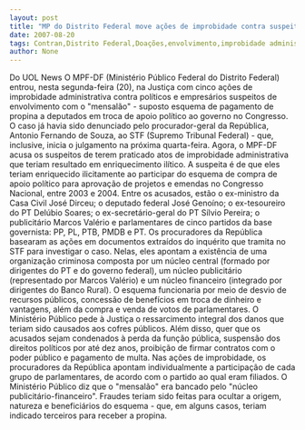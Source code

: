 ```yaml
---
layout: post
title: "MP do Distrito Federal move ações de improbidade contra suspeitos de envolvimento no mensalão "
date: 2007-08-20
tags: Contran,Distrito Federal,Doações,envolvimento,improbidade administrativa
author: None
---
```

Do UOL News 
O MPF-DF (Minist&eacute;rio P&uacute;blico Federal do Distrito Federal) entrou, nesta segunda-feira (20), na Justi&ccedil;a com cinco a&ccedil;&otilde;es de improbidade administrativa contra pol&iacute;ticos e empres&aacute;rios suspeitos de envolvimento com o &quot;mensal&atilde;o&quot; - suposto esquema de pagamento de propina a deputados em troca de apoio pol&iacute;tico ao governo no Congresso. O caso j&aacute; havia sido denunciado pelo procurador-geral da Rep&uacute;blica, Antonio Fernando de Souza, ao STF (Supremo Tribunal Federal) - que, inclusive, inicia o julgamento na pr&oacute;xima quarta-feira. Agora, o MPF-DF acusa os suspeitos de terem praticado atos de improbidade administrativa que teriam resultado em enriquecimento il&iacute;tico. 
A suspeita &eacute; de que eles teriam enriquecido ilicitamente ao participar do esquema de compra de apoio pol&iacute;tico para aprova&ccedil;&atilde;o de projetos e emendas no Congresso Nacional, entre 2003 e 2004. Entre os acusados, est&atilde;o o ex-ministro da Casa Civil Jos&eacute; Dirceu; o deputado federal Jos&eacute; Geno&iacute;no; o ex-tesoureiro do PT Del&uacute;bio Soares; o ex-secret&aacute;rio-geral do PT S&iacute;lvio Pereira; o publicit&aacute;rio Marcos Val&eacute;rio e parlamentares de cinco partidos da base governista: PP, PL, PTB, PMDB e PT. 
Os procuradores da Rep&uacute;blica basearam as a&ccedil;&otilde;es em documentos extra&iacute;dos do inqu&eacute;rito que tramita no STF para investigar o caso. Nelas, eles apontam a exist&ecirc;ncia de uma organiza&ccedil;&atilde;o criminosa composta por um n&uacute;cleo central (formado por dirigentes do PT e do governo federal), um n&uacute;cleo publicit&aacute;rio (representado por Marcos Val&eacute;rio) e um n&uacute;cleo financeiro (integrado por dirigentes do Banco Rural). 
O esquema funcionaria por meio de desvio de recursos p&uacute;blicos, concess&atilde;o de benef&iacute;cios em troca de dinheiro e vantagens, al&eacute;m da compra e venda de votos de parlamentares. O Minist&eacute;rio P&uacute;blico pede &agrave; Justi&ccedil;a o ressarcimento integral dos danos que teriam sido causados aos cofres p&uacute;blicos. Al&eacute;m disso, quer que os acusados sejam condenados &agrave; perda da fun&ccedil;&atilde;o p&uacute;blica, suspens&atilde;o dos direitos pol&iacute;ticos por at&eacute; dez anos, proibi&ccedil;&atilde;o de firmar contratos com o poder p&uacute;blico e pagamento de multa. 
Nas a&ccedil;&otilde;es de improbidade, os procuradores da Rep&uacute;blica apontam individualmente a participa&ccedil;&atilde;o de cada grupo de parlamentares, de acordo com o partido ao qual eram filiados. O Minist&eacute;rio P&uacute;blico diz que o &quot;mensal&atilde;o&quot; era bancado pelo &quot;n&uacute;cleo publicit&aacute;rio-financeiro&quot;. Fraudes teriam sido feitas para ocultar a origem, natureza e benefici&aacute;rios do esquema - que, em alguns casos, teriam indicado terceiros para receber a propina.
 
